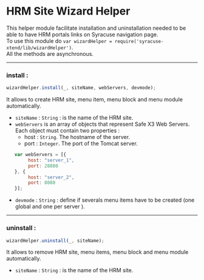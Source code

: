 
# HRM Site Wizard Helper  
This helper module facilitate installation and uninstallation needed to be able to have HRM portals links on Syracuse navigation page.  
To use this module do `var wizardHelper = require('syracuse-xtend/lib/wizardHelper')`.  
All the methods are asynchronous.  


-------------
### install :
``` javascript
wizardHelper.install(_, siteName, webServers, devmode);  
```
It allows to create HRM site, menu item, menu block and menu module automatically.  

* `siteName` : `String` : is the name of the HRM site.  
* `webServers` is an array of objects that represent Safe X3 Web Servers.  
Each object must contain two properties :  
    * host : `String`. The hostname of the server.   
    * port : `Integer`. The port of the Tomcat server.  

``` javascript
   var webServers = [{  
        host: "server_1",  
        port: 28880  
   }, {  
        host: "server_2",  
        port: 8080  
   }];  
```  

* `devmode` : `String` : define if severals menu items have to be created (one global and one per server ).  


-------------
### uninstall :
``` javascript
wizardHelper.uninstall(_, siteName);  
```
It allows to remove HRM site, menu items, menu block and menu module automatically.  

* `siteName` : `String` : is the name of the HRM site.  

